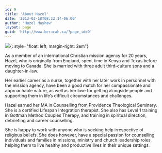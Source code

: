 ```yaml
---
id: 9
title: 'About Hazel'
date: '2013-03-18T08:22:14-06:00'
author: 'Hazel Mayhew'
layout: page
guid: 'http://www.beracah.ca/?page_id=9'
---
```


![](https://www.beracah.ca/wp-content/uploads/2019/05/IMG_20190508_131114-262x300.jpg){: style="float: left; margin-right: 2em"}

As a member of an international Christian mission agency for 20 years, Hazel, who is originally from England, spent time in Kenya and Texas before moving to Canada. She is married with three adult third-culture sons and a daughter-in-law.

Her earlier career as a nurse, together with her later work in personnel with the mission agency, have been a good match for her compassionate and approachable nature, as well as her love for getting alongside people and supporting them in life’s difficult circumstances and challenges.

Hazel earned her MA in Counselling from Providence Theological Seminary. She is a certified Lifespan Integration therapist. She also has Level 1 training in Gottman Method Couples Therapy, and training in spiritual direction, debriefing and career counselling.

She is happy to work with anyone who is seeking help irrespective of religious beliefs. She does however, have a special passion for counselling individuals and families in missions, ministry and church leadership roles, helping them to live healthy and productive lives in their unique settings.